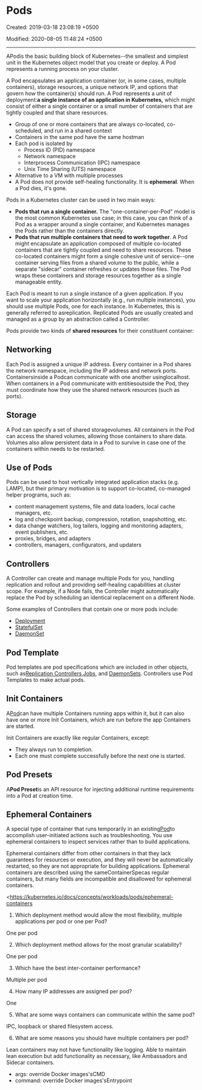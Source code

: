# Pods

Created: 2019-03-18 23:08:19 +0500

Modified: 2020-08-05 11:48:24 +0500

---

APodis the basic building block of Kubernetes--the smallest and simplest unit in the Kubernetes object model that you create or deploy. A Pod represents a running process on your cluster.

A Pod encapsulates an application container (or, in some cases, multiple containers), storage resources, a unique network IP, and options that govern how the container(s) should run. A Pod represents a unit of deployment:**a single instance of an application in Kubernetes,** which might consist of either a single container or a small number of containers that are tightly coupled and that share resources.


-   Group of one or more containers that are always co-located, co-scheduled, and run in a shared context
-   Containers in the same pod have the same hostman
-   Each pod is isolated by
    -   Process ID (PID) namespace
    -   Network namespace
    -   Interprocess Communication (IPC) namespace
    -   Unix Time Sharing (UTS) namespace
-   Alternative to a VM with multiple processes
-   A Pod does not provide self-healing functionality. It is **ephemeral**. When a Pod dies, it's gone.

Pods in a Kubernetes cluster can be used in two main ways:
-   **Pods that run a single container.** The "one-container-per-Pod" model is the most common Kubernetes use case; in this case, you can think of a Pod as a wrapper around a single container, and Kubernetes manages the Pods rather than the containers directly.
-   **Pods that run multiple containers that need to work together**. A Pod might encapsulate an application composed of multiple co-located containers that are tightly coupled and need to share resources. These co-located containers might form a single cohesive unit of service--one container serving files from a shared volume to the public, while a separate "sidecar" container refreshes or updates those files. The Pod wraps these containers and storage resources together as a single manageable entity.

Each Pod is meant to run a single instance of a given application. If you want to scale your application horizontally (e.g., run multiple instances), you should use multiple Pods, one for each instance. In Kubernetes, this is generally referred to asreplication. Replicated Pods are usually created and managed as a group by an abstraction called a Controller.

Pods provide two kinds of **shared resources** for their constituent container:

## Networking

Each Pod is assigned a unique IP address. Every container in a Pod shares the network namespace, including the IP address and network ports. Containersinside a Podcan communicate with one another usinglocalhost. When containers in a Pod communicate with entitiesoutside the Pod, they must coordinate how they use the shared network resources (such as ports).

## Storage

A Pod can specify a set of shared storagevolumes. All containers in the Pod can access the shared volumes, allowing those containers to share data. Volumes also allow persistent data in a Pod to survive in case one of the containers within needs to be restarted.

## Use of Pods

Pods can be used to host vertically integrated application stacks (e.g. LAMP), but their primary motivation is to support co-located, co-managed helper programs, such as:
-   content management systems, file and data loaders, local cache managers, etc.
-   log and checkpoint backup, compression, rotation, snapshotting, etc.
-   data change watchers, log tailers, logging and monitoring adapters, event publishers, etc.
-   proxies, bridges, and adapters
-   controllers, managers, configurators, and updaters

## Controllers

A Controller can create and manage multiple Pods for you, handling replication and rollout and providing self-healing capabilities at cluster scope. For example, if a Node fails, the Controller might automatically replace the Pod by scheduling an identical replacement on a different Node.

Some examples of Controllers that contain one or more pods include:
-   [Deployment](https://kubernetes.io/docs/concepts/workloads/controllers/deployment/)
-   [StatefulSet](https://kubernetes.io/docs/concepts/workloads/controllers/statefulset/)
-   [DaemonSet](https://kubernetes.io/docs/concepts/workloads/controllers/daemonset/)

## Pod Template

Pod templates are pod specifications which are included in other objects, such as[Replication Controllers](https://kubernetes.io/docs/concepts/workloads/controllers/replicationcontroller/),[Jobs](https://kubernetes.io/docs/concepts/jobs/run-to-completion-finite-workloads/), and [DaemonSets](https://kubernetes.io/docs/concepts/workloads/controllers/daemonset/). Controllers use Pod Templates to make actual pods.

## Init Containers

A[Pod](https://kubernetes.io/docs/concepts/workloads/pods/pod-overview/)can have multiple Containers running apps within it, but it can also have one or more Init Containers, which are run before the app Containers are started.

Init Containers are exactly like regular Containers, except:
-   They always run to completion.
-   Each one must complete successfully before the next one is started.

## Pod Presets

A**Pod Preset**is an API resource for injecting additional runtime requirements into a Pod at creation time.

## Ephemeral Containers

A special type of container that runs temporarily in an existing[Pod](https://kubernetes.io/docs/concepts/workloads/pods/pod-overview/)to accomplish user-initiated actions such as troubleshooting. You use ephemeral containers to inspect services rather than to build applications.

Ephemeral containers differ from other containers in that they lack guarantees for resources or execution, and they will never be automatically restarted, so they are not appropriate for building applications. Ephemeral containers are described using the sameContainerSpecas regular containers, but many fields are incompatible and disallowed for ephemeral containers.

<https://kubernetes.io/docs/concepts/workloads/pods/ephemeral-containers

1.  Which deployment method would allow the most flexibility, multiple applications per pod or one per Pod?

One per pod

2.  Which deployment method allows for the most granular scalability?

One per pod

3.  Which have the best inter-container performance?

Multiple per pod

4.  How many IP addresses are assigned per pod?

One

5.  What are some ways containers can communicate within the same pod?

IPC, loopback or shared filesystem access.

6.  What are some reasons you should have multiple containers per pod?

Lean containers may not have functionality like logging. Able to maintain lean execution but add functionality as necessary, like Ambassadors and Sidecar containers.


-   args: override Docker images'sCMD
-   command: override Docker images'sEntrypoint
